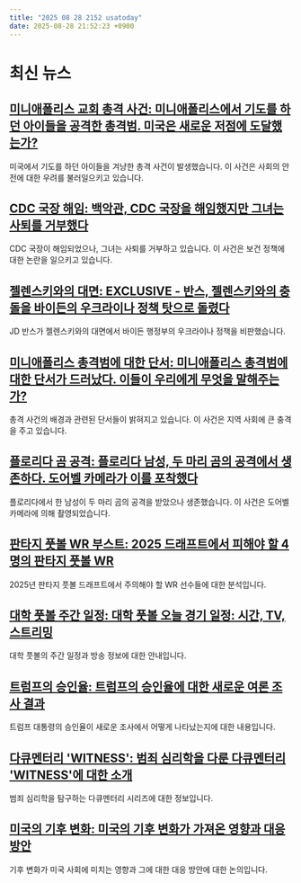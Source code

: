 ```yaml
---
title: "2025 08 28 2152 usatoday"
date: 2025-08-28 21:52:23 +0900
---
```


# 최신 뉴스

## [미니애폴리스 교회 총격 사건: 미니애폴리스에서 기도를 하던 아이들을 공격한 총격범. 미국은 새로운 저점에 도달했는가?](https://www.usatoday.com/story/news/nation/2025/08/28/minneapolis-shooting-church-safety/85858692007/)
 미국에서 기도를 하던 아이들을 겨냥한 총격 사건이 발생했습니다. 이 사건은 사회의 안전에 대한 우려를 불러일으키고 있습니다.

## [CDC 국장 해임: 백악관, CDC 국장을 해임했지만 그녀는 사퇴를 거부했다](https://www.usatoday.com/story/news/politics/2025/08/27/cdc-director-susan-monarez-ousted/85856035007/)
 CDC 국장이 해임되었으나, 그녀는 사퇴를 거부하고 있습니다. 이 사건은 보건 정책에 대한 논란을 일으키고 있습니다.

## [젤렌스키와의 대면: EXCLUSIVE - 반스, 젤렌스키와의 충돌을 바이든의 우크라이나 정책 탓으로 돌렸다](https://www.usatoday.com/story/news/politics/2025/08/27/jd-vance-oval-office-confrontation-zelenskyy/85849085007/)
 JD 반스가 젤렌스키와의 대면에서 바이든 행정부의 우크라이나 정책을 비판했습니다.

## [미니애폴리스 총격범에 대한 단서: 미니애폴리스 총격범에 대한 단서가 드러났다. 이들이 우리에게 무엇을 말해주는가?](https://www.usatoday.com/story/news/crime/2025/08/27/shooter-suspect-minneapolis-mass-shooting/85849795007/)
 총격 사건의 배경과 관련된 단서들이 밝혀지고 있습니다. 이 사건은 지역 사회에 큰 충격을 주고 있습니다.

## [플로리다 곰 공격: 플로리다 남성, 두 마리 곰의 공격에서 생존하다. 도어벨 카메라가 이를 포착했다](https://www.usatoday.com/story/news/nation/2025/08/28/florida-bear-attack-video/85857614007/)
 플로리다에서 한 남성이 두 마리 곰의 공격을 받았으나 생존했습니다. 이 사건은 도어벨 카메라에 의해 촬영되었습니다.

## [판타지 풋볼 WR 부스트: 2025 드래프트에서 피해야 할 4명의 판타지 풋볼 WR](https://www.usatoday.com/story/sports/fantasy/football/2025/08/28/fantasy-football-wr-busts-2025/85820481007/)
 2025년 판타지 풋볼 드래프트에서 주의해야 할 WR 선수들에 대한 분석입니다.

## [대학 풋볼 주간 일정: 대학 풋볼 오늘 경기 일정: 시간, TV, 스트리밍](https://www.usatoday.com/story/sports/ncaaf/2025/08/28/college-football-games-today-schedule-thursday-week-1-cfb/85747429007/)
 대학 풋볼의 주간 일정과 방송 정보에 대한 안내입니다.

## [트럼프의 승인율: 트럼프의 승인율에 대한 새로운 여론 조사 결과](https://www.usatoday.com/story/news/politics/2025/08/27/trump-approval-rating-poll/85847255007/)
 트럼프 대통령의 승인율이 새로운 조사에서 어떻게 나타났는지에 대한 내용입니다.

## [다큐멘터리 'WITNESS': 범죄 심리학을 다룬 다큐멘터리 'WITNESS'에 대한 소개](https://witness.usatoday.com/)
 범죄 심리학을 탐구하는 다큐멘터리 시리즈에 대한 정보입니다.

## [미국의 기후 변화: 미국의 기후 변화가 가져온 영향과 대응 방안](https://www.usatoday.com/story/news/nation/2025/08/28/lone-star-tick-alpha-gal-meat-allergy/85846377007/)
 기후 변화가 미국 사회에 미치는 영향과 그에 대한 대응 방안에 대한 논의입니다.
